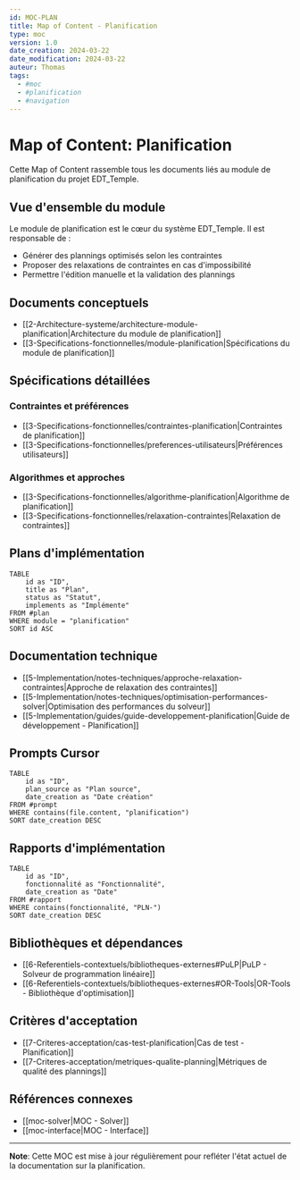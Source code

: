 ```yaml
---
id: MOC-PLAN
title: Map of Content - Planification
type: moc
version: 1.0
date_creation: 2024-03-22
date_modification: 2024-03-22
auteur: Thomas
tags:
  - #moc
  - #planification
  - #navigation
---
```


# Map of Content: Planification

Cette Map of Content rassemble tous les documents liés au module de planification du projet EDT_Temple.

## Vue d'ensemble du module

Le module de planification est le cœur du système EDT_Temple. Il est responsable de :
- Générer des plannings optimisés selon les contraintes
- Proposer des relaxations de contraintes en cas d'impossibilité
- Permettre l'édition manuelle et la validation des plannings

## Documents conceptuels

- [[2-Architecture-systeme/architecture-module-planification|Architecture du module de planification]]
- [[3-Specifications-fonctionnelles/module-planification|Spécifications du module de planification]]

## Spécifications détaillées

### Contraintes et préférences
- [[3-Specifications-fonctionnelles/contraintes-planification|Contraintes de planification]]
- [[3-Specifications-fonctionnelles/preferences-utilisateurs|Préférences utilisateurs]]

### Algorithmes et approches
- [[3-Specifications-fonctionnelles/algorithme-planification|Algorithme de planification]]
- [[3-Specifications-fonctionnelles/relaxation-contraintes|Relaxation de contraintes]]

## Plans d'implémentation

```dataview
TABLE
    id as "ID",
    title as "Plan",
    status as "Statut",
    implements as "Implémente"
FROM #plan
WHERE module = "planification"
SORT id ASC
```

## Documentation technique

- [[5-Implementation/notes-techniques/approche-relaxation-contraintes|Approche de relaxation des contraintes]]
- [[5-Implementation/notes-techniques/optimisation-performances-solver|Optimisation des performances du solveur]]
- [[5-Implementation/guides/guide-developpement-planification|Guide de développement - Planification]]

## Prompts Cursor

```dataview
TABLE
    id as "ID",
    plan_source as "Plan source",
    date_creation as "Date création"
FROM #prompt
WHERE contains(file.content, "planification")
SORT date_creation DESC
```

## Rapports d'implémentation

```dataview
TABLE
    id as "ID",
    fonctionnalité as "Fonctionnalité",
    date_creation as "Date"
FROM #rapport
WHERE contains(fonctionnalité, "PLN-")
SORT date_creation DESC
```

## Bibliothèques et dépendances

- [[6-Referentiels-contextuels/bibliotheques-externes#PuLP|PuLP - Solveur de programmation linéaire]]
- [[6-Referentiels-contextuels/bibliotheques-externes#OR-Tools|OR-Tools - Bibliothèque d'optimisation]]

## Critères d'acceptation

- [[7-Criteres-acceptation/cas-test-planification|Cas de test - Planification]]
- [[7-Criteres-acceptation/metriques-qualite-planning|Métriques de qualité des plannings]]

## Références connexes

- [[moc-solver|MOC - Solver]]
- [[moc-interface|MOC - Interface]]

---

**Note**: Cette MOC est mise à jour régulièrement pour refléter l'état actuel de la documentation sur la planification. 